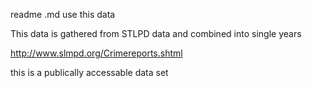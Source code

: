 readme .md use this data

This data is gathered from STLPD data and combined into single years

http://www.slmpd.org/Crimereports.shtml

this is a publically accessable data set 

